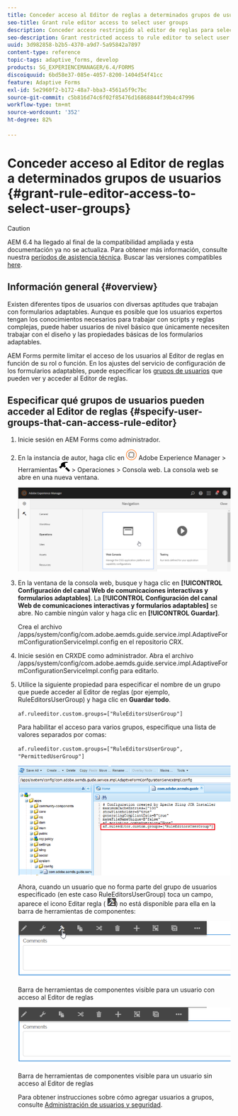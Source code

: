 ```yaml
---
title: Conceder acceso al Editor de reglas a determinados grupos de usuarios
seo-title: Grant rule editor access to select user groups
description: Conceder acceso restringido al editor de reglas para seleccionar grupos de usuarios.
seo-description: Grant restricted access to rule editor to select user groups.
uuid: 3d982858-b2b5-4370-a9d7-5a95842a7897
content-type: reference
topic-tags: adaptive_forms, develop
products: SG_EXPERIENCEMANAGER/6.4/FORMS
discoiquuid: 6bd58e37-085e-4057-8200-1404d54f41cc
feature: Adaptive Forms
exl-id: 5e2960f2-b172-48a7-bba3-4561a5f9c7bc
source-git-commit: c5b816d74c6f02f85476d16868844f39b4c47996
workflow-type: tm+mt
source-wordcount: '352'
ht-degree: 82%

---
```


# Conceder acceso al Editor de reglas a determinados grupos de usuarios {#grant-rule-editor-access-to-select-user-groups}

>[!CAUTION]
>
>AEM 6.4 ha llegado al final de la compatibilidad ampliada y esta documentación ya no se actualiza. Para obtener más información, consulte nuestra [períodos de asistencia técnica](https://helpx.adobe.com/es/support/programs/eol-matrix.html). Buscar las versiones compatibles [here](https://experienceleague.adobe.com/docs/).

## Información general {#overview}

Existen diferentes tipos de usuarios con diversas aptitudes que trabajan con formularios adaptables. Aunque es posible que los usuarios expertos tengan los conocimientos necesarios para trabajar con scripts y reglas complejas, puede haber usuarios de nivel básico que únicamente necesiten trabajar con el diseño y las propiedades básicas de los formularios adaptables.

AEM Forms permite limitar el acceso de los usuarios al Editor de reglas en función de su rol o función. En los ajustes del servicio de configuración de los formularios adaptables, puede especificar los [grupos de usuarios](/help/sites-administering/security.md) que pueden ver y acceder al Editor de reglas.

## Especificar qué grupos de usuarios pueden acceder al Editor de reglas {#specify-user-groups-that-can-access-rule-editor}

1. Inicie sesión en AEM Forms como administrador.
1. En la instancia de autor, haga clic en ![adobeexperiencemanager](assets/adobeexperiencemanager.png) Adobe Experience Manager > Herramientas ![hammer](assets/hammer.png) > Operaciones > Consola web. La consola web se abre en una nueva ventana.

   ![1](assets/1.png)

1. En la ventana de la consola web, busque y haga clic en **[!UICONTROL Configuración del canal Web de comunicaciones interactivas y formularios adaptables]**. La **[!UICONTROL Configuración del canal Web de comunicaciones interactivas y formularios adaptables]** se abre. No cambie ningún valor y haga clic en **[!UICONTROL Guardar]**.

   Crea el archivo /apps/system/config/com.adobe.aemds.guide.service.impl.AdaptiveFormConfigurationServiceImpl.config en el repositorio CRX.

1. Inicie sesión en CRXDE como administrador. Abra el archivo /apps/system/config/com.adobe.aemds.guide.service.impl.AdaptiveFormConfigurationServiceImpl.config para editarlo.
1. Utilice la siguiente propiedad para especificar el nombre de un grupo que puede acceder al Editor de reglas (por ejemplo, RuleEditorsUserGroup) y haga clic en **Guardar todo**.

   `af.ruleeditor.custom.groups=["RuleEditorsUserGroup"]`

   Para habilitar el acceso para varios grupos, especifique una lista de valores separados por comas:

   `af.ruleeditor.custom.groups=["RuleEditorsUserGroup", "PermittedUserGroup"]`

   ![create-user](assets/create-user.png)

   Ahora, cuando un usuario que no forma parte del grupo de usuarios especificado (en este caso RuleEditorsUserGroup) toca un campo, aparece el icono Editar regla ( ![edit-rules1](assets/edit-rules1.png)) no está disponible para ella en la barra de herramientas de componentes:

   ![componentstoolbarwithre](assets/componentstoolbarwithre.png)

   Barra de herramientas de componentes visible para un usuario con acceso al Editor de reglas

   ![componentstoolbarwithoutre](assets/componentstoolbarwithoutre.png)

   Barra de herramientas de componentes visible para un usuario sin acceso al Editor de reglas

   Para obtener instrucciones sobre cómo agregar usuarios a grupos, consulte [Administración de usuarios y seguridad](/help/sites-administering/security.md).
